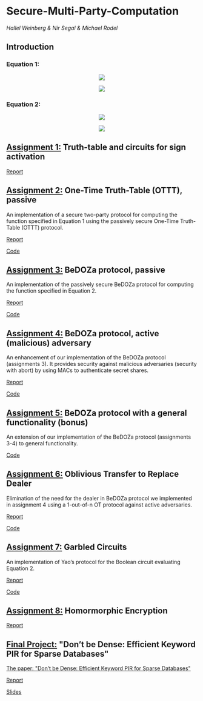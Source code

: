# Secure-Multi-Party-Computation
*Hallel Weinberg & Nir Segal & Michael Rodel*

## Introduction
### Equation 1:
<p align="center">
  <img src="https://github.com/HallelWeinberg/Secure-Multi-Party-Computation/assets/100043559/21f24a2e-e087-4f92-9269-ea9c47ab6980">
</p>

<p align="center">
  <img src="https://github.com/HallelWeinberg/Secure-Multi-Party-Computation/assets/100043559/b84d519f-30cc-46ed-941b-d944e7d8202c">
</p>

### Equation 2:
<p align="center">
  <img src="https://github.com/HallelWeinberg/Secure-Multi-Party-Computation/assets/100043559/58e36fd7-8aae-44c6-a645-9dc8907f1759">
</p>

<p align="center">
  <img src="https://github.com/HallelWeinberg/Secure-Multi-Party-Computation/assets/100043559/bdfdf0d6-7d07-460b-9dd3-08e7e375ce19">
</p>

## [Assignment 1:](HW1)  Truth-table and circuits for sign activation 
[Report](HW1/Report.pdf) 

## [Assignment 2:](HW2) One-Time Truth-Table (OTTT), passive
An implementation of a secure two-party protocol for computing the function specified in Equation 1 using the passively secure One-Time Truth-Table (OTTT) protocol.

[Report](HW2/Report.pdf) 

[Code](HW2/Code) 

## [Assignment 3:](HW3) BeDOZa protocol, passive
An implementation of the passively secure BeDOZa protocol for computing the function specified in Equation 2.

[Report](HW3/Report.pdf) 

[Code](HW3/Code) 

## [Assignment 4:](HW4) BeDOZa protocol, active (malicious) adversary
An enhancement of our implementation of the BeDOZa protocol (assignments 3). It provides security against malicious adversaries (security with abort) by using MACs to authenticate secret shares.

[Report](HW4/Report.pdf) 

[Code](HW4/Code) 

## [Assignment 5:](HW5) BeDOZa protocol with a general functionality (bonus)
An extension of our implementation of the BeDOZa protocol (assignments 3-4) to general functionality.

[Code](HW5) 

## [Assignment 6:](HW6) Oblivious Transfer to Replace Dealer
Elimination of the need for the dealer in BeDOZa protocol we implemented in assignment 4 using a 1-out-of-n OT protocol against active adversaries.

[Report](HW6/Report.pdf) 

[Code](HW6/Code) 

## [Assignment 7:](HW7) Garbled Circuits
An implementation of Yao’s protocol for the Boolean circuit evaluating Equation 2.

[Report](HW7/Report.pdf) 

[Code](HW7/Code) 

## [Assignment 8:](HW8) Homormorphic Encryption
[Report](HW8/Report.pdf) 

## [Final Project:](Final_Project) "Don’t be Dense: Efficient Keyword PIR for Sparse Databases"
[The paper: "Don’t be Dense: Efficient Keyword PIR for Sparse Databases"](Final_Project/Paper)

[Report](Final_Project/Report.pdf)

[Slides](Final_Project/Slides.pdf)
